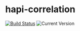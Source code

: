 # hapi-correlation

[![Build Status](https://travis-ci.org/igorgolovanov/hapi-correlation.svg?branch=master&style=flat)](https://travis-ci.org/igorgolovanov/hapi-correlation)
![Current Version](https://img.shields.io/npm/v/hapi-correlation.svg?style=flat)


